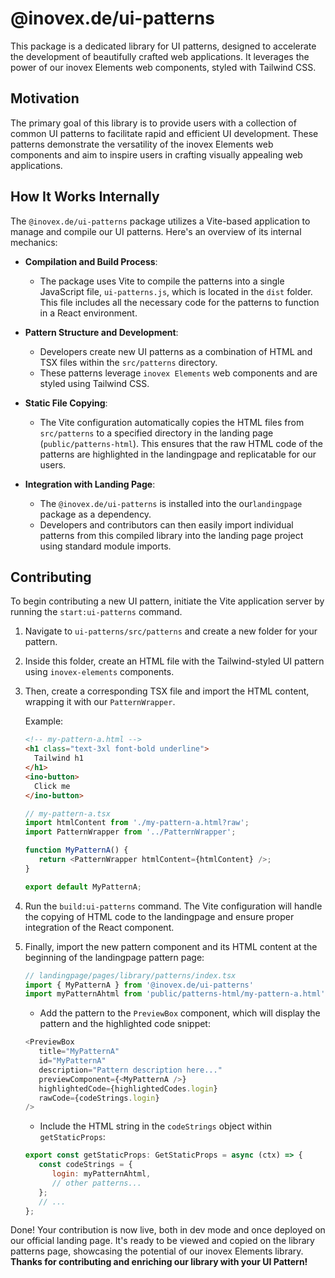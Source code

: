 # @inovex.de/ui-patterns

This package is a dedicated library for UI patterns, designed to accelerate the development of beautifully crafted web applications. It leverages the power of our inovex Elements web components, styled with Tailwind CSS.

## Motivation

The primary goal of this library is to provide users with a collection of common UI patterns to facilitate rapid and efficient UI development. These patterns demonstrate the versatility of the inovex Elements web components and aim to inspire users in crafting visually appealing web applications.

## How It Works Internally

The `@inovex.de/ui-patterns` package utilizes a Vite-based application to manage and compile our UI patterns. Here's an overview of its internal mechanics:

- **Compilation and Build Process**: 
  - The package uses Vite to compile the patterns into a single JavaScript file, `ui-patterns.js`, which is located in the `dist` folder. This file includes all the necessary code for the patterns to function in a React environment.

- **Pattern Structure and Development**:
  - Developers create new UI patterns as a combination of HTML and TSX files within the `src/patterns` directory. 
  - These patterns leverage `inovex Elements` web components and are styled using Tailwind CSS.

- **Static File Copying**:
  - The Vite configuration automatically copies the HTML files from `src/patterns` to a specified directory in the landing page (`public/patterns-html`). This ensures that the raw HTML code of the patterns are highlighted in the landingpage and replicatable for our users.

- **Integration with Landing Page**:
  - The `@inovex.de/ui-patterns` is installed into the our`landingpage` package as a dependency.
  - Developers and contributors can then easily import individual patterns from this compiled library into the landing page project using standard module imports.


## Contributing

To begin contributing a new UI pattern, initiate the Vite application server by running the `start:ui-patterns` command.

1. Navigate to `ui-patterns/src/patterns` and create a new folder for your pattern.
2. Inside this folder, create an HTML file with the Tailwind-styled UI pattern using `inovex-elements` components. 
3. Then, create a corresponding TSX file and import the HTML content, wrapping it with our `PatternWrapper`.

   Example:

   ```html
   <!-- my-pattern-a.html -->
   <h1 class="text-3xl font-bold underline">
     Tailwind h1
   </h1>
   <ino-button>
     Click me
   </ino-button>
   ```

   ```js
   // my-pattern-a.tsx
   import htmlContent from './my-pattern-a.html?raw';
   import PatternWrapper from '../PatternWrapper';

   function MyPatternA() {
      return <PatternWrapper htmlContent={htmlContent} />;
   }  

   export default MyPatternA;
   ```
4. Run the `build:ui-patterns` command. The Vite configuration will handle the copying of HTML code to the landingpage and ensure proper integration of the React component.

5. Finally, import the new pattern component and its HTML content at the beginning of the landingpage pattern page:

   ```js
   // landingpage/pages/library/patterns/index.tsx
   import { MyPatternA } from '@inovex.de/ui-patterns'
   import myPatternAhtml from 'public/patterns-html/my-pattern-a.html';
   ```

   - Add the pattern to the `PreviewBox` component, which will display the pattern and the highlighted code snippet:

   ```js
   <PreviewBox
      title="MyPatternA"
      id="MyPatternA"
      description="Pattern description here..."
      previewComponent={<MyPatternA />}
      highlightedCode={highlightedCodes.login}
      rawCode={codeStrings.login}
   />
   ```

   - Include the HTML string in the `codeStrings` object within `getStaticProps`:

   ```js
   export const getStaticProps: GetStaticProps = async (ctx) => {
      const codeStrings = {
         login: myPatternAhtml,
         // other patterns...
      };
      // ...
   };
   ```
   
Done! Your contribution is now live, both in dev mode and once deployed on our official landing page. It's ready to be viewed and copied on the library patterns page, showcasing the potential of our inovex Elements library. **Thanks for contributing and enriching our library with your UI Pattern!**
